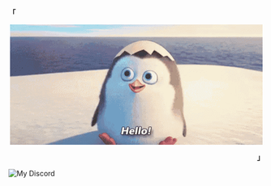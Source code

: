 <div align="justify">
<p align="left"><strong><samp>「</samp></strong></p>
  <p align="center">
    <samp>
<img align = "center" src='https://raw.githubusercontent.com/1rfanshajahan/1rfanshajahan/main/hello.gif'>
<p align="right"><strong><samp>」</samp></strong></p>

![My Discord](https://discord-readme-badge.vercel.app/api?id=<1288793968573681684>)

